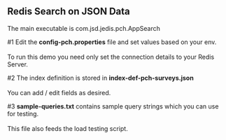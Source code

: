 <h2>Redis Search on JSON Data</h2>

The main executable is com.jsd.jedis.pch.AppSearch

#1 Edit the <b>config-pch.properties</b> file and set values based on your env.<br><br>
To run this demo you need only set the connection details to your Redis Server.

#2 The index definition is stored in <b>index-def-pch-surveys.json</b><br><br>
You can add / edit fields as desired.

#3 <b>sample-queries.txt</b> contains sample query strings which you can use for testing.<br><br>
This file also feeds the load testing script.
